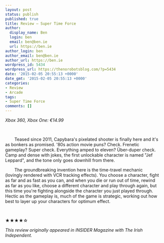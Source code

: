 ```yaml
---
layout: post
status: publish
published: true
title: Review – Super Time Force
author:
  display_name: Ben
  login: ben
  email: ben@ben.ie
  url: https://ben.ie
author_login: ben
author_email: ben@ben.ie
author_url: https://ben.ie
wordpress_id: 5434
wordpress_url: https://thenorobotsblog.com/?p=5434
date: '2015-02-05 20:55:13 +0000'
date_gmt: '2015-02-05 20:55:13 +0000'
categories:
- Review
- Arcade
tags:
- Super Time Force
comments: []
---
```

<p data-mce-style="text-indent: 30px;"><i>Xbox 360, Xbox One: €14.99</i></p>
<p data-mce-style="text-indent: 30px;"><i><br data-mce-bogus="1"></i></p>
<p style="text-indent: 30px;" data-mce-style="text-indent: 30px;">Teased since 2011, Capybara's pixelated shooter is finally here and it's as bonkers as promised. '80s action movie puns? Check. Frenetic gameplay? Super check. Everything amped to eleven? Über-duper check. Camp and dense with jokes, the first unlockable character is named "Jef Leppard", and the tone only goes downhill from there.</p>
<p style="text-indent: 30px;" data-mce-style="text-indent: 30px;">The groundbreaking invention here is the time-travel mechanic (lovingly rendered with VCR tracking effects). You choose a character, fight as far and as fast as you can, and when you die or run out of time, rewind as far as you like, choose a different character and play through again, but this time you're fighting alongside the character you just played through. Hectic as the gameplay is, much of the game is strategic, working out how best to layer up your characters for optimum effect.</p>
<p style="" data-mce-style="text-indent: 30px;"><br data-mce-bogus="1"></p>
<p data-mce-style="text-indent: 30px;">★★★★☆</p>
<p><em>This review originally appeared in INSIDER Magazine with&nbsp;The Irish Independent.</em></p>
